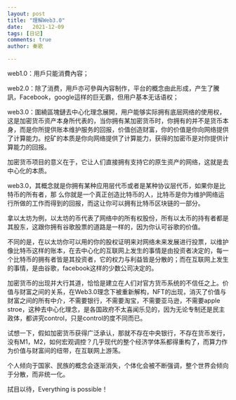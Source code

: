 ```yaml
---
layout: post
title: "理解Web3.0"
date:   2021-12-09
tags: [日记]
comments: true
author: 秦歌

---
```


web1.0：用戶只能消費內容；

web2.0：除了消费，用戶亦可參與內容制作，平台的概念由此形成，产生了騰訊，Facebook，google這样的巨无霸，但用户基本无话语权；

web3.0：圍繞區塊鏈去中心化理念展開，用户能够实际拥有底层网络的使用权，这是加密货币资产本身所代表的，当你拥有某加密货币时，你拥有的并不是货币本身，而是你所提供账本维护服务的回报，价值创造财富，你的价值是你向网络提供了计算能力。挖矿的本质是你向网络提供了计算能力，获得的加密币是对你提供计算能力的回报。

加密货币项目的意义在于，它让人们直接拥有支持它的原生资产的网络，这就是去中心化的本质。

web3.0，其概念就是你拥有某种应用层代币或者是某种协议层代币，如果你是比特币的所有者，那 么你就是一个真正创造比特币的人，比特币是你为维护网络运行所做的工作而得到的回报，而这让你可以拥有比特币区块链的一部分。

拿以太坊为例，以太坊的币代表了网络中的所有权股份，所有以太币的持有者都是其股东，这跟你拥有谷歌股票的道路是一样的，因为你认可谷歌的价值。

不同的是，在以太坊你可以用的你的股权证明来对网络未来发展进行投票，以维护像比特币这样的账本，在去中心化的互联网上发生的事情是由投资者决定的，每一个比特币的拥有者皆是其投资者，它的权力与利益皆是分散的；而在互联网上发生的事情，是由谷歌，facebook这样的少数公司决定的。

加密货币的出现并大行其道，恰恰是建立在人们对官方货币系统的不信任之上。价值与财富之间的关系，在Web3.0理念下被重新解构，NFT的出现，消灭了价值与财富之间的所有中介，不需要银行，不需要淘宝，不需要亚马逊，不需要apple stroe，这种去中心化理念，是各国政府不太喜闻乐见的，因为无论专制还是民主政体，都讲究control，只是control的度不同而已。

试想一下，假如加密货币获得广泛承认，那就不存在中央银行，不存在货币发行，没有M1，M2，如何宏观调控？几乎现代的整个经济学体系都得重构了，而算力作为价值与财富间的纽带，在互联网上游荡。

个人倾向于国家、民族的概念会逐渐消失，个体化会被不断强调，整个世界会倾向于分散，而非统一化。

拭目以待，Everything is possible！
